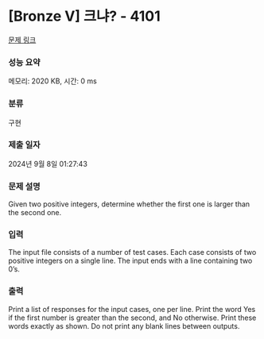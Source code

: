 # [Bronze V] 크냐? - 4101 

[문제 링크](https://www.acmicpc.net/problem/4101) 

### 성능 요약

메모리: 2020 KB, 시간: 0 ms

### 분류

구현

### 제출 일자

2024년 9월 8일 01:27:43

### 문제 설명

<p>Given two positive integers, determine whether the first one is larger than the second one. </p>

### 입력 

 <p>The input file consists of a number of test cases. Each case consists of two positive integers on a single line. The input ends with a line containing two 0’s. </p>

### 출력 

 <p>Print a list of responses for the input cases, one per line. Print the word Yes if the first number is greater than the second, and No otherwise. Print these words exactly as shown. Do not print any blank lines between outputs. </p>

